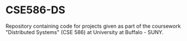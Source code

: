 # CSE586-DS
Repository containing code for projects given as part of the coursework "Distributed Systems" (CSE 586) at University at Buffalo - SUNY.
